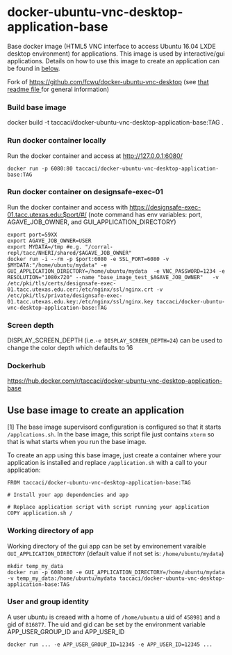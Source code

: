 docker-ubuntu-vnc-desktop-application-base
=========================

Base docker image (HTML5 VNC interface to access Ubuntu 16.04 LXDE desktop environment) for applications. This image is used by interactive/gui applications.  Details on how to use this image to create an application can be found in [below](#use-base-image-to-create-an-application).


Fork of https://github.com/fcwu/docker-ubuntu-vnc-desktop
(see [that readme file ](README_original.md) for general information)


### Build base image

docker build -t taccaci/docker-ubuntu-vnc-desktop-application-base:TAG .

### Run docker container locally

Run the docker container and access at http://127.0.0.1:6080/
```
docker run -p 6080:80 taccaci/docker-ubuntu-vnc-desktop-application-base:TAG
```

### Run docker container on designsafe-exec-01

Run the docker container and access with https://designsafe-exec-01.tacc.utexas.edu:$port/#/
(note command has env variables: port, AGAVE_JOB_OWNER, and GUI_APPLICATION_DIRECTORY)

```
export port=59XX
export AGAVE_JOB_OWNER=USER
export MYDATA=/tmp #e.g. "/corral-repl/tacc/NHERI/shared/$AGAVE_JOB_OWNER"
docker run -i --rm -p $port:6080 -e SSL_PORT=6080 -v $MYDATA:"/home/ubuntu/mydata" -e GUI_APPLICATION_DIRECTORY=/home/ubuntu/mydata  -e VNC_PASSWORD=1234 -e RESOLUTION="1080x720" --name "base_image_test_$AGAVE_JOB_OWNER"   -v /etc/pki/tls/certs/designsafe-exec-01.tacc.utexas.edu.cer:/etc/nginx/ssl/nginx.crt -v /etc/pki/tls/private/designsafe-exec-01.tacc.utexas.edu.key:/etc/nginx/ssl/nginx.key taccaci/docker-ubuntu-vnc-desktop-application-base:TAG
```

### Screen depth

DISPLAY_SCREEN_DEPTH (i.e.`-e DISPLAY_SCREEN_DEPTH=24`) can be used to change the color depth which defaults to 16

### Dockerhub

https://hub.docker.com/r/taccaci/docker-ubuntu-vnc-desktop-application-base

## Use base image to create an application
[1] The base image supervisord configuration is configured so that it starts `/applcations.sh`. In the base image, this script file just contains `xterm` so that is what starts when you run the base image.

To create an app using this base image, just create a container where your application is installed and replace `/application.sh` with a call to your application:

```
FROM taccaci/docker-ubuntu-vnc-desktop-application-base:TAG

# Install your app dependencies and app

# Replace application script with script running your application
COPY application.sh /
```

### Working directory of app 
Working directory of the gui app can be set by environement varaible `GUI_APPLICATION_DIRECTORY` (default value if not set is:  `/home/ubuntu/mydata`)

```
mkdir temp_my_data
docker run -p 6080:80 -e GUI_APPLICATION_DIRECTORY=/home/ubuntu/mydata -v temp_my_data:/home/ubuntu/mydata taccaci/docker-ubuntu-vnc-desktop-application-base:TAG
```

### User and group identity
A user ubuntu is creaed with a home of `/home/ubuntu` a uid of `458981` and a gid of `816877`. The uid and gid can be set by the environment variable APP_USER_GROUP_ID and APP_USER_ID
```
docker run ... -e APP_USER_GROUP_ID=12345 -e APP_USER_ID=12345 ...
```
